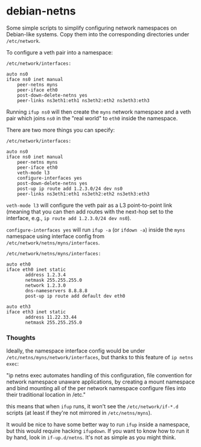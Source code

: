 # debian-netns

Some simple scripts to simplify configuring network namespaces on
Debian-like systems.  Copy them into the corresponding directories under
`/etc/network`.

To configure a veth pair into a namespace:
```
/etc/network/interfaces:

auto ns0
iface ns0 inet manual
    peer-netns myns
    peer-iface eth0
    post-down-delete-netns yes
    peer-links ns3eth1:eth1 ns3eth2:eth2 ns3eth3:eth3
```
Running `ifup ns0` will then create the `myns` network namespace and a veth
pair which joins `ns0` in the "real world" to `eth0` inside the namespace.

There are two more things you can specify:
```
/etc/network/interfaces:

auto ns0
iface ns0 inet manual
    peer-netns myns
    peer-iface eth0
    veth-mode l3
    configure-interfaces yes
    post-down-delete-netns yes
    post-up ip route add 1.2.3.0/24 dev ns0
    peer-links ns3eth1:eth1 ns3eth2:eth2 ns3eth3:eth3
```
`veth-mode l3` will configure the veth pair as a L3 point-to-point link
(meaning that you can then add routes with the next-hop set to the
interface, e.g., `ip route add 1.2.3.0/24 dev ns0`).

`configure-interfaces yes` will run `ifup -a` (or `ifdown -a`) inside the
`myns` namespace using interface config from `/etc/network/netns/myns/interfaces`.
```
/etc/network/netns/myns/interfaces:

auto eth0
iface eth0 inet static
       address 1.2.3.4
       netmask 255.255.255.0
       network 1.2.3.0
       dns-nameservers 8.8.8.8
       post-up ip route add default dev eth0

auto eth3
iface eth3 inet static
       address 11.22.33.44
       netmask 255.255.255.0
```

### Thoughts

Ideally, the namespace interface config would be under
`/etc/netns/myns/network/interfaces`, but thanks to this feature of `ip
netns exec`:

"ip netns exec automates handling of this configuration, file convention for
network namespace unaware applications, by creating a mount namespace and
bind mounting all of the per network namespace configure files into their
traditional location in /etc."

this means that when `ifup` runs, it won't see the `/etc/network/if-*.d`
scripts (at least if they're not mirrored in `/etc/netns/myns`).

It would be nice to have some better way to run `ifup` inside a namespace,
but this would require hacking `ifupdown`.  If you want to know how to run it
by hand, look in `if-up.d/netns`.  It's not as simple as you might think.

